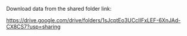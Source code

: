 Download data from the shared folder link:

https://drive.google.com/drive/folders/1sJcptEo3UCcIIFxLEF-6XnJAd-CX8CS7?usp=sharing
